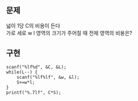 ## 문제
넓이 1당 C의 비용이 든다  
가로 세로 w l 영역의 크기가 주어질 때 전체 영역의 비용은?

## 구현
```
scanf("%lf%d", &C, &L);
while(L--) {
	scanf("%lf%lf", &w, &l);
	S+=w*l;
}
printf("%.7lf", C*S);
```
